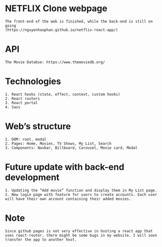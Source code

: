 # NETFLIX Clone webpage

	The front-end of the web is finished, while the back-end is still on going
	(https://nguyenhaophan.github.io/netflix-react-app/)

# API

	The Movie Databse: https://www.themoviedb.org/
 
# Technologies

	1. React hooks (state, effect, context, custom hooks)
	2. React routers
	3. React portal
	4. Sass

# Web’s structure

	1. DOM: root, modal 
	2. Pages: Home, Movies, TV Shows, My List, Search
	3. Components: Navbar, Billboard, Carousel, Movie card, Modal

# Future update with back-end development

	1. Updating the “Add movie” function and display them in My List page.
	2. New login page with feature for users to create accounts. Each user will have their own account containing their added movies.

# Note

    Since github pages is not very effective in hosting a react app that uses react-router, there might be some bugs in my website. I will soon transfer the app to another host.
